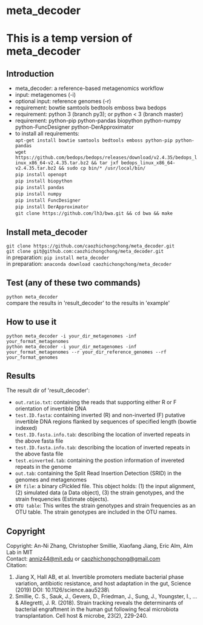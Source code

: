 # meta_decoder
# This is a temp version of meta_decoder
## Introduction
* meta_decoder: a reference-based metagenomics workflow
* input: metagenomes (-i)
* optional input: reference genomes (-r)
* requirement: bowtie samtools bedtools emboss  bwa bedops
* requirement: python 3 (branch py3); or python < 3 (branch master)
* requirement: python-pip python-pandas biopython python-numpy python-FuncDesigner python-DerApproximator
* to install all requirements:\
`apt-get install bowtie samtools bedtools emboss python-pip python-pandas`\
`wget https://github.com/bedops/bedops/releases/download/v2.4.35/bedops_linux_x86_64-v2.4.35.tar.bz2 && tar jxf bedops_linux_x86_64-v2.4.35.tar.bz2 && sudo cp bin/* /usr/local/bin/`\
`pip install openopt`\
`pip install biopython`\
`pip install pandas`\
`pip install numpy`\
`pip install FuncDesigner`\
`pip install DerApproximator`\
`git clone https://github.com/lh3/bwa.git && cd bwa && make`

## Install meta_decoder
`git clone https://github.com/caozhichongchong/meta_decoder.git`\
`git clone git@github.com:caozhichongchong/meta_decoder.git`\
in preparation: `pip install meta_decoder`\
in preparation: `anaconda download caozhichongchong/meta_decoder`

## Test (any of these two commands)
`python meta_decoder`\
compare the results in 'result_decoder' to the results in 'example'

## How to use it

`python meta_decoder -i your_dir_metagenomes -inf your_format_metagenomes`\
`python meta_decoder -i your_dir_metagenomes -inf your_format_metagenomes --r your_dir_reference_genomes --rf your_format_genomes`

## Results
The result dir of 'result_decoder':
* `out.ratio.txt`: containing the reads that supporting either R or F orientation of invertible DNA
* `test.ID.fasta`: containing inverted (R) and non-inverted (F) putative invertible DNA regions flanked by sequences of specified length (bowtie indexed)
* `test.ID.fasta.info.tab`:  describing the location of inverted repeats in the above fasta file
* `test.ID.fasta.info.tab`:  describing the location of inverted repeats in the above fasta file
* `test.einverted.tab`:  containing the postion information of invereted repeats in the genome
* `out.tab`:  containing the Split Read Insertion Detection (SRID) in the genomes and metagenomes
* `EM file`:  a binary cPickled file. This object holds: (1) the input alignment, (2) simulated data (a Data object), (3) the strain genotypes, and the strain frequencies (Estimate objects).
* `OTU table`:  This writes the strain genotypes and strain frequencies as an OTU table. The strain genotypes are included in the OTU names.

## Copyright
Copyright: An-Ni Zhang, Christopher Smillie, Xiaofang Jiang, Eric Alm, Alm Lab in MIT\
Contact: anniz44@mit.edu or caozhichongchong@gmail.com\
Citation:
1. Jiang X, Hall AB, et al. Invertible promoters mediate bacterial phase variation, antibiotic resistance, and host adaptation in the gut, Science (2019) DOI: 10.1126/science.aau5238\
2. Smillie, C. S., Sauk, J., Gevers, D., Friedman, J., Sung, J., Youngster, I., ... & Allegretti, J. R. (2018). Strain tracking reveals the determinants of bacterial engraftment in the human gut following fecal microbiota transplantation. Cell host & microbe, 23(2), 229-240.
